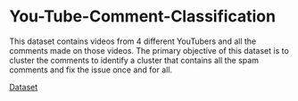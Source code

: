 # You-Tube-Comment-Classification
This dataset contains videos from 4 different YouTubers and all the comments made on those
videos. The primary objective of this dataset is to cluster the comments to identify a cluster that
contains all the spam comments and fix the issue once and for all.

[Dataset](https://www.kaggle.com/datasets/japkeeratsingh/youtube-videos-and-the-comments?resource=download)
